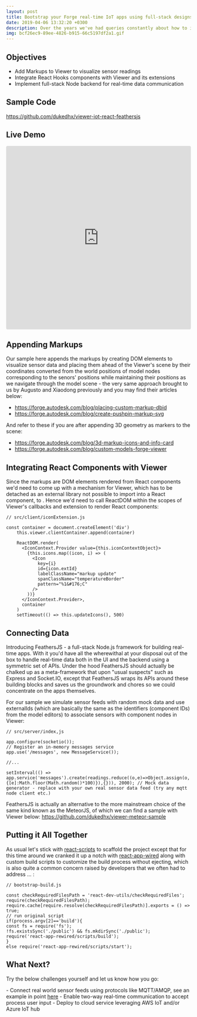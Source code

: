 ```yaml
---
layout: post
title: Bootstrap your Forge real-time IoT apps using full-stack designs with React Hooks and FeathersJS
date: 2019-04-06 13:32:20 +0300
description: Over the years we've had queries constantly about how to integrate Viewer with real-time data to create data intensive IoT apps so today let's walk through a beginner friendly sample to get us started... # Add post description (optional)
img: bcf26ec9-89ee-4826-b915-66c5197df2a1.gif
---
```


## Objectives

- Add Markups to Viewer to visualize sensor readings
- Integrate React Hooks components with Viewer and its extensions
- Implement full-stack Node backend for real-time data communication

## Sample Code

https://github.com/dukedhx/viewer-iot-react-feathersjs

## Live Demo

<iframe allow="accelerometer; ambient-light-sensor; camera; encrypted-media; geolocation; gyroscope; hid; microphone; midi; payment; usb; vr" sandbox="allow-forms allow-modals allow-popups allow-presentation allow-same-origin allow-scripts" src="https://codesandbox.io/embed/objective-architecture-1wvd7?fontsize=14&amp;hidenavigation=1&amp;theme=dark" style="width:100%; height:500px; border:0; border-radius: 4px; overflow:hidden;" title="objective-architecture-1wvd7"></iframe>

## Appending Markups

Our sample here appends the markups by creating DOM elements to visualize sensor data and placing them ahead of the Viewer's scene by their coordinates converted from the world positions of model nodes corresponding to the senors' positions while maintaining their positions as we navigate through the model scene - the very same approach brought to us by Augusto and Xiaodong previously and you may find their articles below:

- https://forge.autodesk.com/blog/placing-custom-markup-dbid
- https://forge.autodesk.com/blog/create-pushpin-markup-svg

And refer to these if you are after appending 3D geometry as markers to the scene:

- https://forge.autodesk.com/blog/3d-markup-icons-and-info-card
- https://forge.autodesk.com/blog/custom-models-forge-viewer

## Integrating React Components with Viewer

Since the markups are DOM elements rendered from React components we'd need to come up with a mechanism for Viewer, which has to be detached as an external library not possible to import into a React component, to . Hence we'd need to call ReactDOM within the scopes of Viewer's callbacks and extension to render React components:

```
// src/client/iconExtension.js

const container = document.createElement('div')
    this.viewer.clientContainer.append(container)

    ReactDOM.render(
      <IconContext.Provider value={this.iconContextObject}>
        {this.icons.map((icon, i) => (
          <Icon
            key={i}
            id={icon.extId}
            labelClassName="markup update"
            spanClassName="temperatureBorder"
            pattern="%1&#176;C"
          />
        ))}
      </IconContext.Provider>,
      container
    )
    setTimeout(() => this.updateIcons(), 500)
```

## Connecting Data

Introducing FeathersJS - a full-stack Node.js framework for building real-time apps. With it you'd have all the wherewithal at your disposal out of the box to handle real-time data both in the UI and the  backend using a symmetric set of APIs. Under the hood FeathersJS should actually be chalked up as a meta-framework that upon "usual suspects" such as Express and Socket.IO, except that FeathersJS wraps its APIs around these building blocks and saves us the groundwork and chores so we could concentrate on the apps themselves.

For our sample we simulate sensor feeds with random mock data and use externalIds (which are basically the same as the identifiers (component IDs) from the model editors) to associate sensors with component nodes in Viewer:

```
// src/server/index,js

app.configure(socketio());
// Register an in-memory messages service
app.use('/messages', new MessageService());

//...

setInterval(() => app.service('messages').create(readings.reduce((o,e)=>Object.assign(o,{[e]:Math.floor(Math.random()*100)}),{})), 2000); // Mock data generator - replace with your own real sensor data feed (try any mqtt node client etc.)
```

FeathersJS is actually an alternative to the more mainstream choice of the same kind known as the MeteorJS, of which we can find a sample with Viewer below: https://github.com/dukedhx/viewer-meteor-sample

## Putting it All Together

As usual let's stick with [react-scripts](https://www.npmjs.com/package/react-scripts) to scaffold the project except that for this time around we cranked it up a notch with [react-app-wired](https://github.com/timarney/react-app-rewired) along with custom build scripts to customize the build process without ejecting, which is also quite a common concern raised by developers that we often had to address ... :

```
// bootstrap-build.js

const checkRequiredFilesPath = 'react-dev-utils/checkRequiredFiles';
require(checkRequiredFilesPath);
require.cache[require.resolve(checkRequiredFilesPath)].exports = () => true;
// run original script
if(process.argv[2]=='build'){
const fs = require('fs');
!fs.existsSync('./public') && fs.mkdirSync('./public');
require('react-app-rewired/scripts/build');
}
else require('react-app-rewired/scripts/start');
```

## What Next?

Try the below challenges yourself and let us know how you go:

\- Connect real world sensor feeds using protocols like MQTT/AMQP, see an example in point [here](https://github.com/cyrillef/Pier9.IoT)
\- Enable two-way real-time communication to accept process user input
\- Deploy to cloud service leveraging AWS IoT and/or Azure IoT hub
